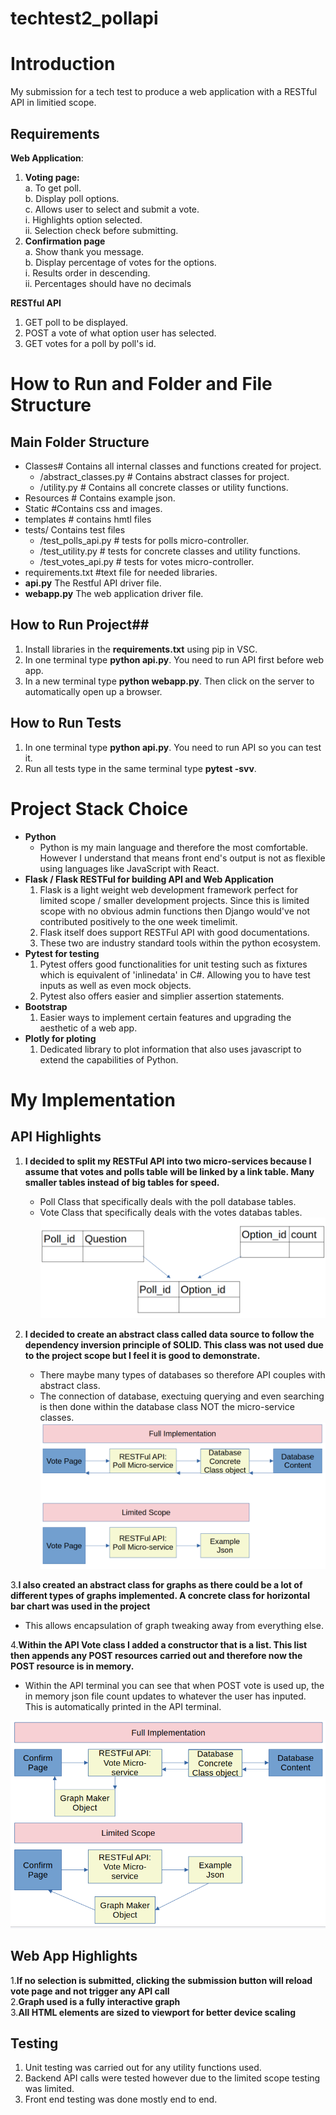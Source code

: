# techtest2_pollapi

# Introduction
 My submission for a tech test to produce a web application with a RESTful API in limitied scope.  
## Requirements 
**Web Application**:
1. **Voting page:**  
   a. To get poll.  
   b. Display poll options.  
   c. Allows user to select and submit a vote.  
      i. Highlights option selected.  
     ii. Selection check before submitting.  
3. **Confirmation page**    
   a. Show thank you message.  
   b. Display percentage of votes for the options.  
       i. Results order in descending.  
      ii. Percentages should have no decimals  

**RESTful API**
1. GET poll to be displayed.  
2. POST a vote of what option user has selected.  
3. GET votes for a poll by poll's id.

# How to Run and Folder and File Structure 
## Main Folder Structure  
* Classes# Contains all internal classes and functions created for project.
   * /abstract_classes.py # Contains abstract classes for project.
   * /utility.py # Contains all concrete classes or utility functions.
* Resources # Contains example json.
* Static #Contains css and images.
* templates # contains hmtl files
* tests/ Contains test files
  * /test_polls_api.py # tests for polls micro-controller.
  * /test_utility.py # tests for concrete classes and utility functions.
  * /test_votes_api.py # tests for votes micro-controller.
* requirements.txt #text file for needed libraries.
* **api.py** The Restful API driver file.
* **webapp.py** The web application driver file.  

## How to Run Project##
1. Install libraries in the **requirements.txt** using pip in VSC.
2. In one terminal type **python api.py**. You need to run API first before web app.
3. In a new terminal type **python webapp.py**. Then click on the server to automatically open up a browser.

## How to Run Tests ##
1. In one terminal type **python api.py**. You need to run API so you can test it.
2. Run all tests type in the same terminal type **pytest -svv**.

# Project Stack Choice
* **Python**
   * Python is my main language and therefore the most comfortable. However I understand that means front end's output is not as flexible using languages like JavaScript with React.
* **Flask / Flask RESTFul for  building API and Web Application**
   1. Flask is a light weight web development framework perfect for limited scope / smaller development projects. Since this is limited scope with no obvious admin functions then Django would've not contributed positively to the one week timelimit.
   2. Flask itself does support RESTFul API with good documentations.
   3. These two are industry standard tools within the python ecosystem.
* **Pytest for testing**
   1. Pytest offers good functionalities for unit testing such as fixtures which is equivalent of 'inlinedata' in C#. Allowing you to have test inputs as well as even mock objects.
   2. Pytest also offers easier and simplier assertion statements.
* **Bootstrap**
   1. Easier ways to implement certain features and upgrading the aesthetic of a web app.
* **Plotly for ploting**
   1. Dedicated library to plot information that also uses javascript to extend the capabilities of Python.

# My Implementation
## API Highlights
1. **I decided to split my RESTFul API into two micro-services because I assume that votes and polls table will be linked by a link table. Many smaller tables instead of big tables for speed.** 
   * Poll Class that specifically deals with the poll database tables.
   * Vote Class that specifically deals with the votes databas tables.
![alt text](db.png)

2. **I decided to create an abstract class called data source to follow the dependency inversion principle of SOLID. This class was not used due to the project scope but I feel it is good to demonstrate.**
   * There maybe many types of databases so therefore API couples with abstract class.
   * The connection of database, exectuing querying and even searching is then done within the database class NOT the micro-service classes.
 ![alt text](poll_ms.png)

3.**I also created an abstract class for graphs as there could be a lot of different types of graphs implemented. A concrete class for horizontal bar chart was used in the project**
  * This allows encapsulation of graph tweaking away from everything else.

4.**Within the API Vote class I added a constructor that is a list. This list then appends any POST resources carried out and therefore now the POST resource is in memory.** 
  * Within the API terminal you can see that when POST vote is used up, the in memory json file count updates to whatever the user has inputed. This is automatically printed in the API terminal.

![alt text](vote_ms.png)

## Web  App Highlights
1.**If no selection is submitted, clicking the submission button will reload vote page and not trigger any API call**  
2.**Graph used is a fully interactive graph**   
3.**All HTML elements are sized to viewport for better device scaling**   

## Testing
1. Unit testing was carried out for any utility functions used.
2. Backend API calls were tested however due to the limited scope testing was limited.
3. Front end testing was done mostly end to end.
  

